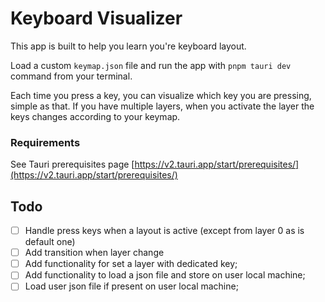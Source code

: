 # Keyboard Visualizer

This app is built to help you learn you're keyboard layout.

Load a custom `keymap.json` file and run the app with `pnpm tauri dev` command from your terminal.

Each time you press a key, you can visualize which key you are pressing, simple as that.
If you have multiple layers, when you activate the layer the keys changes according to your keymap.

### Requirements
See Tauri prerequisites page [https://v2.tauri.app/start/prerequisites/](https://v2.tauri.app/start/prerequisites/)

## Todo
- [ ] Handle press keys when a layout is active (except from layer 0 as is default one)
- [ ] Add transition when layer change
- [ ] Add functionality for set a layer with dedicated key;
- [ ] Add functionality to load a json file and store on user local machine;
- [ ] Load user json file if present on user local machine;
